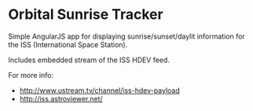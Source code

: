 Orbital Sunrise Tracker
=======================

Simple AngularJS app for displaying sunrise/sunset/daylit information for the ISS (International Space Station).

Includes embedded stream of the ISS HDEV feed.

For more info:

- http://www.ustream.tv/channel/iss-hdev-payload
- http://iss.astroviewer.net/